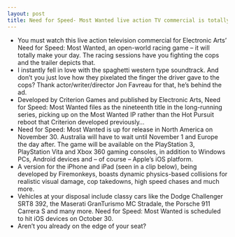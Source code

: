 ```yaml
---
layout: post
title: Need for Speed- Most Wanted live action TV commercial is totally dope
---
```

* You must watch this live action television commercial for Electronic Arts’ Need for Speed: Most Wanted, an open-world racing game – it will totally make your day. The racing sessions have you fighting the cops and the trailer depicts that.
* I instantly fell in love with the spaghetti western type soundtrack. And don’t you just love how they pixelated the finger the driver gave to the cops? Thank actor/writer/director Jon Favreau for that, he’s behind the ad.
* Developed by Criterion Games and published by Electronic Arts, Need for Speed: Most Wanted files as the nineteenth title in the long-running series, picking up on the Most Wanted IP rather than the Hot Pursuit reboot that Criterion developed previously…
* Need for Speed: Most Wanted is up for release in North America on November 30. Australia will have to wait until November 1 and Europe the day after. The game will be available on the PlayStation 3, PlayStation Vita and Xbox 360 gaming consoles, in addition to Windows PCs, Android devices and – of course – Apple’s iOS platform.
* A version for the iPhone and iPad (seen in a clip below), being developed by Firemonkeys, boasts dynamic physics-based collisions for realistic visual damage, cop takedowns, high speed chases and much more.
* Vehicles at your disposal include classy cars like the Dodge Challenger SRT8 392, the Maserati GranTurismo MC Stradale, the Porsche 911 Carrera S and many more. Need for Speed: Most Wanted is scheduled to hit iOS devices on October 30.
* Aren’t you already on the edge of your seat?

